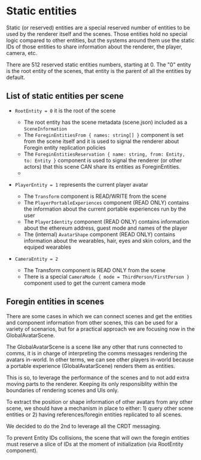 # Static entities

Static (or reserved) entities are a special reserved number of entities to be
used by the renderer itself and the scenes. Those entities hold no special logic compared
to other entities, but the systems around them use the static IDs of those entities
to share information about the renderer, the player, camera, etc.

There are 512 reserved static entities numbers, starting at 0. The "0" entity is the root
entity of the scenes, that entity is the parent of all the entities by default. 

## List of static entities per scene

- `RootEntity = 0` it is the root of the scene
  - The root entity has the scene metadata (scene.json) included as a `SceneInformation`
  - The `ForeginEntitiesFrom { names: string[] }` component is set from the scene itself and it is used to signal the renderer about Foregin entity replication policies
  - The `ForeginEntitiesReservation { name: string, from: Entity, to: Entity }` component is used to signal the renderer (or other actors) that this scene CAN share its entities as ForeginEntities.
  - 
- `PlayerEntity = 1` represents the current player avatar
  - The `Transform` component is READ/WRITE from the scene
  - The `PlayerPortableExperiences` component (READ ONLY) contains the information about the current portable experiences run by the user
  - The `PlayerIdentity` component (READ ONLY) contains information about the ethereum address, guest mode and names of the player
  - The (internal) `AvatarShape` component (READ ONLY) contains information about the wearables, hair, eyes and skin colors, and the equiped wearables

- `CameraEntity = 2`
  - The Transform component is READ ONLY from the scene
  - There is a special `CameraMode { mode = ThirdPerson/FirstPerson }` component used to get the current camera mode

## Foregin entities in scenes

There are some cases in which we can connect scenes and get the entities and component information from other scenes, this
can be used for a variety of scenarios, but for a practical approach we are focusing now in the GlobalAvatarScene.

The GlobalAvatarScene is a scene like any other that runs connected to comms, it is in charge of interpreting the comms messages rendering
the avatars in-world. In other terms, we can see other players in-world because a portable experience (GlobalAvatarScene) renders them as entities.

This is so, to leverage the performance of the scenes and to not add extra moving parts to the renderer. Keeping its only responsiblity within the boundaries
of rendering scenes and UIs only.

To extract the position or shape information of other avatars from any other scene, we should have a mechanism in place to either: 1) query other scene entities
or 2) having references/foregin entities replicated to all scenes.

We decided to do the 2nd to leverage all the CRDT messaging.

To prevent Entity IDs collisions, the scene that will own the foregin entities must reserve a slice of IDs at the moment of initialization (via RootEntity component).
